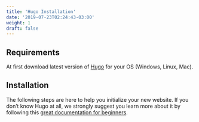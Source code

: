 ```yaml
---
title: 'Hugo Installation'
date: '2019-07-23T02:24:43-03:00'
weight: 1
draft: false
---
```

Requirements
------------

At first download latest version of [Hugo](https://gohugo.io/getting-started/installing/) for your OS (Windows, Linux, Mac).

Installation 
-------------

The following steps are here to help you initialize your new website. If you don’t know Hugo at all, we strongly suggest you learn more about it by following this [great documentation for beginners](https://gohugo.io/overview/quickstart/).